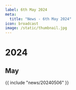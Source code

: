 ```yaml
---
label: 6th May 2024
meta:
  title: "News - 6th May 2024"
icon: broadcast
image: /static/thumbnail.jpg
---
```


# 2024
## May

{{ include "news/20240506" }}